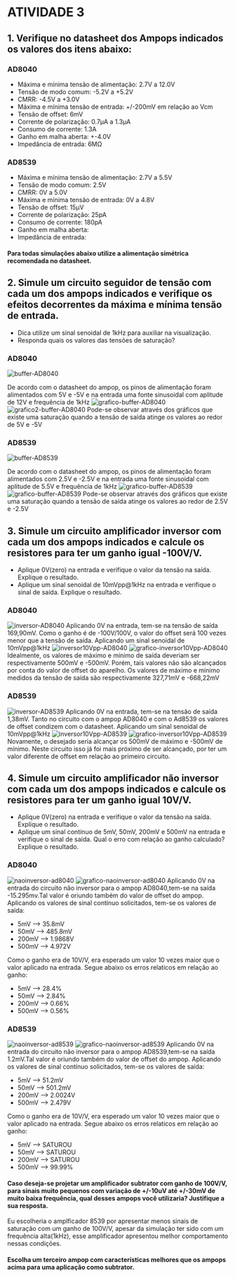 # ATIVIDADE 3
## 1. Verifique no datasheet dos Ampops indicados os valores dos itens abaixo:
### AD8040
- Máxima e mínima tensão de alimentação: 2.7V a 12.0V
- Tensão de modo comum: -5.2V a +5.2V
- CMRR: -4.5V a +3.0V
- Máxima e mínima tensão de entrada: +/-200mV em relação ao Vcm
- Tensão de offset: 6mV
- Corrente de polarização: 0.7µA a 1.3µA
- Consumo de corrente: 1.3A
- Ganho em malha aberta: +-4.0V
- Impedância de entrada: 6MΩ
### AD8539
- Máxima e mínima tensão de alimentação: 2.7V a 5.5V
- Tensão de modo comum: 2.5V
- CMRR: 0V a 5.0V
- Máxima e mínima tensão de entrada: 0V a 4.8V
- Tensão de offset: 15µV
- Corrente de polarização: 25pA
- Consumo de corrente: 180pA
- Ganho em malha aberta:
- Impedância de entrada:
#### Para todas simulações abaixo utilize a alimentação simétrica recomendada no datasheet.
## 2. Simule um circuito seguidor de tensão com cada um dos ampops indicados e verifique os efeitos decorrentes da máxima e mínima tensão de entrada.
- Dica utilize um sinal senoidal de 1kHz para auxiliar na visualização.
- Responda quais os valores das tensões de saturação?
### AD8040
![buffer-AD8040](https://github.com/alvesotavio21/ELN22104_2020_2/blob/prof-lohmann-Alunos_01/Ot%C3%A1vio%20Alves/Fotos%20atividade%203/quest%C3%A3o%202%20parte%201.jpeg)

De acordo com o datasheet do ampop, os pinos de alimentação foram alimentados com 5V e -5V e na entrada uma fonte sinusoidal com aplitude de 12V e frequência de 1kHz
![grafico-buffer-AD8040](https://github.com/alvesotavio21/ELN22104_2020_2/blob/prof-lohmann-Alunos_01/Ot%C3%A1vio%20Alves/Fotos%20atividade%203/quest%C3%A3o%202%20parte%202.jpeg)
![grafico2-buffer-AD8040](https://github.com/alvesotavio21/ELN22104_2020_2/blob/prof-lohmann-Alunos_01/Ot%C3%A1vio%20Alves/Fotos%20atividade%203/quest%C3%A3o%202%20parte%203.jpeg)
Pode-se observar através dos gráficos que existe uma saturação quando a tensão de saída atinge os valores ao redor de 5V e -5V
### AD8539
![buffer-AD8539](https://github.com/alvesotavio21/ELN22104_2020_2/blob/prof-lohmann-Alunos_01/Ot%C3%A1vio%20Alves/Fotos%20atividade%203/quest%C3%A3o%202%20parte%204.jpeg)

De acordo com o datasheet do ampop, os pinos de alimentação foram alimentados com 2.5V e -2.5V e na entrada uma fonte sinusoidal com aplitude de 5.5V e frequência de 1kHz
![grafico-buffer-AD8539](https://github.com/alvesotavio21/ELN22104_2020_2/blob/prof-lohmann-Alunos_01/Ot%C3%A1vio%20Alves/Fotos%20atividade%203/quets%C3%A3o%202%20parte%205.jpeg)
![grafico-buffer-AD8539](https://github.com/alvesotavio21/ELN22104_2020_2/blob/prof-lohmann-Alunos_01/Ot%C3%A1vio%20Alves/Fotos%20atividade%203/quest%C3%A3o%202%20parte%206.jpeg)
Pode-se observar através dos gráficos que existe uma saturação quando a tensão de saída atinge os valores ao redor de 2.5V e -2.5V
## 3. Simule um circuito amplificador inversor com cada um dos ampops indicados e calcule os resistores para ter um ganho igual -100V/V.
- Aplique 0V(zero) na entrada e verifique o valor da tensão na saída. Explique o resultado.
- Aplique um sinal senoidal de 10mVpp@1kHz na entrada e verifique o sinal de saída. Explique o resultado.
### AD8040
![inversor-AD8040](https://github.com/alvesotavio21/ELN22104_2020_2/blob/prof-lohmann-Alunos_01/Ot%C3%A1vio%20Alves/Fotos%20atividade%203/ad8040%20inversor.jpeg)
Aplicando 0V na entrada, tem-se na tensão de saída 169,90mV. Como o ganho é de -100V/100V, o valor do offset será 100 vezes menor que a tensão de saída.
Aplicando um sinal senoidal de 10mVpp@1kHz
![inversor10Vpp-AD8040](https://github.com/alvesotavio21/ELN22104_2020_2/blob/prof-lohmann-Alunos_01/Ot%C3%A1vio%20Alves/Fotos%20atividade%203/circuito%20ad8040%2010vpp.jpeg)
![grafico-inversor10Vpp-AD8040](https://github.com/alvesotavio21/ELN22104_2020_2/blob/prof-lohmann-Alunos_01/Ot%C3%A1vio%20Alves/Fotos%20atividade%203/gr%C3%A1fico%20ad8040%2010vpp.jpeg)
Idealmente, os valores de máximo e mínimo de saída deveriam ser respectivamente 500mV e -500mV. Porém, tais valores não são alcançados por conta do valor de offset do aparelho. Os valores de máximo e mínimo medidos da tensão de saída são respectivamente 327,71mV e -668,22mV
### AD8539
![inversor-AD8539](https://github.com/alvesotavio21/ELN22104_2020_2/blob/prof-lohmann-Alunos_01/Ot%C3%A1vio%20Alves/Fotos%20atividade%203/8539%20inversor.jpeg)
Aplicando 0V na entrada, tem-se na tensão de saída 1,38mV. Tanto no circuito com o ampop AD8040 e com o Ad8539 os valores de offset condizem com o datasheet.
Aplicando um sinal senoidal de 10mVpp@1kHz
![inversor10Vpp-AD8539](https://github.com/alvesotavio21/ELN22104_2020_2/blob/prof-lohmann-Alunos_01/Ot%C3%A1vio%20Alves/Fotos%20atividade%203/circuito%20ad8539%2010vpp.jpeg)
![grafico-inversor10Vpp-AD8539](https://github.com/alvesotavio21/ELN22104_2020_2/blob/prof-lohmann-Alunos_01/Ot%C3%A1vio%20Alves/Fotos%20atividade%203/gr%C3%A1fico%20ad8539%2010vpp.jpeg)
Novamente, o desejado seria alcançar os 500mV de máximo e -500mV de mínimo. Neste circuito isso já foi mais próximo de ser alcançado, por ter um valor diferente de offset em relação ao primeiro circuito.
## 4. Simule um circuito amplificador não inversor com cada um dos ampops indicados e calcule os resistores para ter um ganho igual 10V/V.
- Aplique 0V(zero) na entrada e verifique o valor da tensão na saída. Explique o resultado.
- Aplique um sinal continuo de 5mV, 50mV, 200mV e 500mV na entrada e verifique o sinal de saída. Qual o erro com relação ao ganho calculado? Explique o resultado.
### AD8040
![naoinversor-ad8040](https://github.com/alvesotavio21/ELN22104_2020_2/blob/prof-lohmann-Alunos_01/Ot%C3%A1vio%20Alves/Fotos%20atividade%203/ad8040%20exerc%204.jpeg)
![grafico-naoinversor-ad8040](https://github.com/alvesotavio21/ELN22104_2020_2/blob/prof-lohmann-Alunos_01/Ot%C3%A1vio%20Alves/Fotos%20atividade%203/grafico%20ad8040%20exerc%204.jpeg)
Aplicando 0V na entrada do circuito não inversor para o ampop AD8040,tem-se na saída -15.295mv.Tal valor é oriundo também do valor de offset do ampop.
Aplicando os valores de sinal contínuo solicitados, tem-se os valores de saída:
- 5mV --> 35.8mV
- 50mV --> 485.8mV
- 200mV --> 1.9868V
- 500mV --> 4.972V

Como o ganho era de 10V/V, era esperado um valor 10 vezes maior que o valor aplicado na entrada. Segue abaixo os erros relaticos em relação ao ganho:

- 5mV --> 28.4%
- 50mV --> 2.84%
- 200mV --> 0.66%
- 500mV --> 0.56%
### AD8539
![naoinversor-ad8539](https://github.com/alvesotavio21/ELN22104_2020_2/blob/prof-lohmann-Alunos_01/Ot%C3%A1vio%20Alves/Fotos%20atividade%203/ad8539%20exerc%204.jpeg)
![grafico-naoinversor-ad8539](https://github.com/alvesotavio21/ELN22104_2020_2/blob/prof-lohmann-Alunos_01/Ot%C3%A1vio%20Alves/Fotos%20atividade%203/grafico%208539%20exerc%204.jpeg)
Aplicando 0V na entrada do circuito não inversor para o ampop AD8539,tem-se na saída 1.2mV.Tal valor é oriundo também do valor de offset do ampop.
Aplicando os valores de sinal contínuo solicitados, tem-se os valores de saída:
- 5mV --> 51.2mV
- 50mV --> 501.2mV
- 200mV --> 2.0024V
- 500mV --> 2.479V

Como o ganho era de 10V/V, era esperado um valor 10 vezes maior que o valor aplicado na entrada. Segue abaixo os erros relaticos em relação ao ganho:

- 5mV --> SATUROU
- 50mV --> SATUROU
- 200mV --> SATUROU
- 500mV --> 99.99%
#### Caso deseja-se projetar um amplificador subtrator com ganho de 100V/V, para sinais muito pequenos com variação de +/-10uV até +/-30mV de muito baixa frequência, qual desses ampops você utilizaria? Justifique a sua resposta. 
Eu escolheria o amplficador 8539 por apresentar menos sinais de saturação com um ganho de 100V/V, apesar da simulação ter sido com um frequência alta(1kHz), esse amplificador apresentou melhor comportamento nessas condições.
#### Escolha um terceiro ampop com características melhores que os ampops acima para uma aplicação como subtrator.

